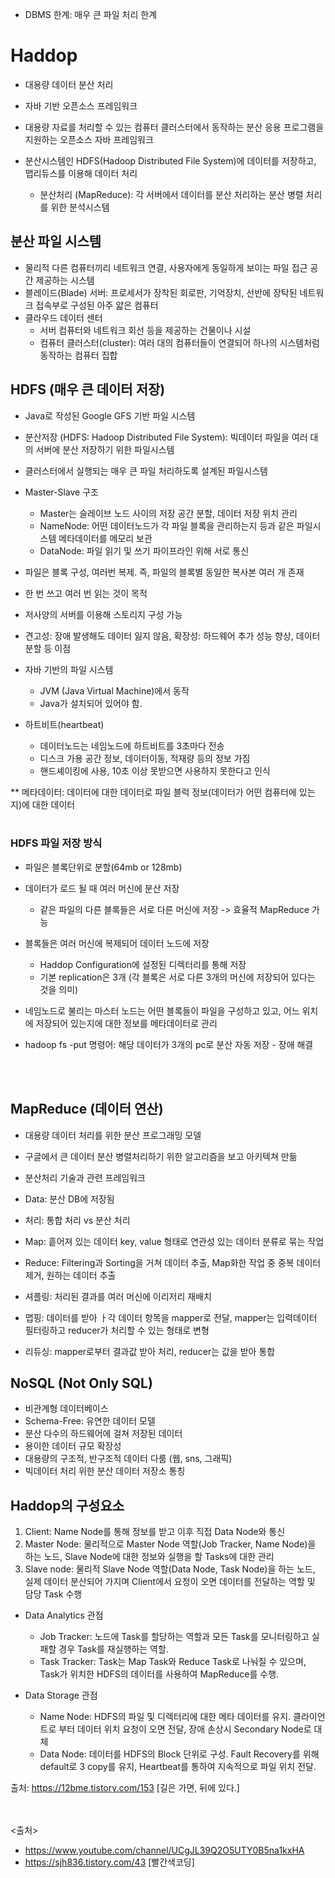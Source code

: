   
 - DBMS 한계: 매우 큰 파일 처리 한계

# Haddop

- 대용량 데이터 분산 처리
- 자바 기반 오픈소스 프레임워크
- 대용량 자료를 처리할 수 있는 컴퓨터 클러스터에서 동작하는 분산 응용 프로그램을 지원하는 오픈소스 자바 프레임워크


- 분산시스템인 HDFS(Hadoop Distributed File System)에 데이터를 저장하고, 맵리듀스를 이용해 데이터 처리
 
  - 분산처리 (MapReduce): 각 서버에서 데이터를 분산 처리하는 분산 병렬 처리를 위한 분석시스템

## 분산 파일 시스템
- 물리적 다른 컴퓨터끼리 네트워크 연결, 사용자에게 동일하게 보이는 파일 접근 공간 제공하는 시스템
- 블레이드(Blade) 서버: 프로세서가 장착된 회로판, 기억장치, 선반에 장탁된 네트워크 접속부로 구성된 아주 얇은 컴퓨터
- 클라우드 데이터 센터
  - 서버 컴퓨터와 네트워크 회선 등을 제공하는 건물이나 시설
  - 컴퓨터 클러스터(cluster): 여러 대의 컴퓨터들이 연결되어 하나의 시스템처럼 동작하는 컴퓨터 집합
  
 ## HDFS (매우 큰 데이터 저장)
  - Java로 작성된 Google GFS 기반 파일 시스템
  - 분산저장 (HDFS: Hadoop Distributed File System): 빅데이터 파일을 여러 대의 서버에 분산 저장하기 위한 파일시스템
  - 클러스터에서 실행되는 매우 큰 파일 처리하도록 설계된 파일시스템
  
  - Master-Slave 구조
    - Master는 슬레이브 노드 사이의 저장 공간 분할, 데이터 저장 위치 관리
    - NameNode: 어떤 데이터노드가 각 파일 블록을 관리하는지 등과 같은 파일시스템 메타데이터를 메모리 보관
    - DataNode: 파일 읽기 및 쓰기 파이프라인 위해 서로 통신
  
  - 파일은 블록 구성, 여러번 복제. 즉, 파일의 블록별 동일한 복사본 여러 개 존재
  - 한 번 쓰고 여러 번 읽는 것이 목적
  - 저사양의 서버를 이용해 스토리지 구성 가능
  - 견고성: 장애 발생해도 데이터 잃지 않음, 확장성: 하드웨어 추가 성능 향상, 데이터분할 등 이점

  - 자바 기반의 파일 시스템
    - JVM (Java Virtual Machine)에서 동작
    - Java가 설치되어 있어야 함.
    
   - 하트비트(heartbeat)
     - 데이터노드는 네임노드에 하트비트를 3초마다 전송
     - 디스크 가용 공간 정보, 데이터이동, 적재량 등의 정보 가짐
     - 핸드셰이킹에 사용, 10초 이상 못받으면 사용하지 못한다고 인식
     
  ** 메타데이터: 데이터에 대한 데이터로 파일 블럭 정보(데이터가 어떤 컴퓨터에 있는지)에 대한 데이터
  <br/><br/>
  ### HDFS 파일 저장 방식
  - 파일은 블록단위로 분할(64mb or 128mb)
  - 데이터가 로드 될 때 여러 머신에 분산 저장
    - 같은 파일의 다른 블록들은 서로 다른 머신에 저장 -> 효율적 MapReduce 가능
  - 블록들은 여러 머신에 복제되어 데이터 노드에 저장
    - Haddop Configuration에 설정된 디렉터리를 통해 저장
    - 기본 replication은 3개 (각 블록은 서로 다른 3개의 머신에 저장되어 있다는 것을 의미)
  - 네임노드로 불리는 마스터 노드는 어떤 블록들이 파일을 구성하고 있고, 어느 위치에 저장되어 있는지에 대한 정보를 메타데이터로 관리
 

  - hadoop fs -put 명령어: 해당 데이터가 3개의 pc로 분산 자동 저장 - 장애 해결
  
  
 <br/><br/>
 ## MapReduce (데이터 연산)
  - 대용량 데이터 처리를 위한 분산 프로그래밍 모델
  - 구글에서 큰 데이터 분산 병렬처리하기 위한 알고리즘을 보고 아키텍쳐 만듦
  - 분산처리 기술과 관련 프레임워크
  - Data: 분산 DB에 저장됨
  - 처리: 통합 처리 vs 분산 처리
  
  - Map: 흩어져 있는 데이터 key, value 형태로 연관성 있는 데이터 분류로 묶는 작업
  - Reduce: Filtering과 Sorting을 거쳐 데이터 추출, Map화한 작업 중 중복 데이터 제거, 원하는 데이터 추출
  - 셔플링: 처리된 결과를 여러 머신에 이리저리 재배치
  - 맵핑: 데이터를 받아 ㅏ각 데이터 항목을 mapper로 전달, mapper는 입력데이터 필터링하고 reducer가 처리할 수 있는 형태로 변형
  - 리듀싱: mapper로부터 결과값 받아 처리, reducer는 값을 받아 통합
  
  
## NoSQL (Not Only SQL)
- 비관계형 데이터베이스
- Schema-Free: 유연한 데이터 모델
- 분산 다수의 하드웨어에 걸쳐 저장된 데이터
- 용이한 데이터 규모 확장성
- 대용량의 구조적, 반구조적 데이터 다룸 (웹, sns, 그래픽)
- 빅데이터 처리 위한 분산 데이터 저장소 통칭

## Haddop의 구성요소
1. Client: Name Node를 통해 정보를 받고 이후 직접 Data Node와 통신
2. Master Node: 물리적으로 Master Node 역할(Job Tracker, Name Node)을 하는 노드, Slave Node에 대한 정보와 실행을 할 Tasks에 대한 관리
3. Slave node: 물리적 Slave Node 역할(Data Node, Task Node)을 하는 노드, 실제 데이터 분산되어 가지며 Client에서 요청이 오면 데이터를 전달하는 역할 및 담당 Task 수행

- Data Analytics 관점
  - Job Tracker: 노드에 Task를 할당하는 역할과 모든 Task를 모니터링하고 실패할 경우 Task를 재실행하는 역할.
  - Task Tracker: Task는 Map Task와 Reduce Task로 나눠질 수 있으며, Task가 위치한 HDFS의 데이터를 사용하여 MapReduce를 수행.

- Data Storage 관점
  - Name Node: HDFS의 파일 및 디렉터리에 대한 메타 데이터를 유지. 클라이언트로 부터 데이터 위치 요청이 오면 전달, 장애 손상시 Secondary Node로 대체
  - Data Node: 데이터를 HDFS의 Block 단위로 구성. Fault Recovery를 위해 default로 3 copy를 유지, Heartbeat를 통하여 지속적으로 파일 위치 전달.



출처: https://12bme.tistory.com/153 [길은 가면, 뒤에 있다.]
  
  <br/><br/>
 <출처>
 - https://www.youtube.com/channel/UCgJL39Q2O5UTY0B5na1kxHA
 - https://sjh836.tistory.com/43 [빨간색코딩]
